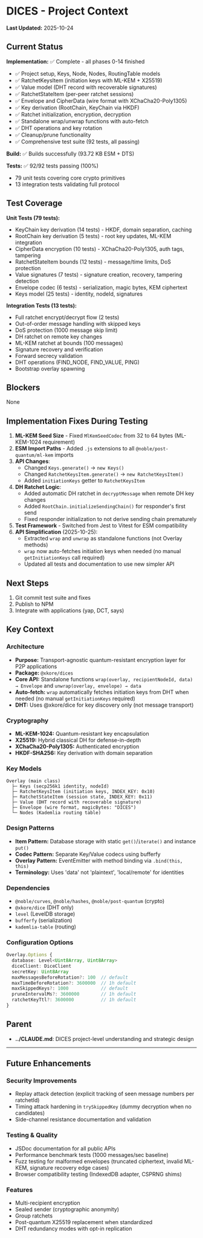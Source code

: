 # DICES - Project Context

**Last Updated:** 2025-10-24

## Current Status

**Implementation:** ✅ Complete - all phases 0-14 finished
- ✅ Project setup, Keys, Node, Nodes, RoutingTable models
- ✅ RatchetKeysItem (initiation keys with ML-KEM + X25519)
- ✅ Value model (DHT record with recoverable signatures)
- ✅ RatchetStateItem (per-peer ratchet sessions)
- ✅ Envelope and CipherData (wire format with XChaCha20-Poly1305)
- ✅ Key derivation (RootChain, KeyChain via HKDF)
- ✅ Ratchet initialization, encryption, decryption
- ✅ Standalone wrap/unwrap functions with auto-fetch
- ✅ DHT operations and key rotation
- ✅ Cleanup/prune functionality
- ✅ Comprehensive test suite (92 tests, all passing)

**Build:** ✅ Builds successfully (93.72 KB ESM + DTS)

**Tests:** ✅ 92/92 tests passing (100%)
- 79 unit tests covering core crypto primitives
- 13 integration tests validating full protocol

## Test Coverage

**Unit Tests (79 tests):**
- KeyChain key derivation (14 tests) - HKDF, domain separation, caching
- RootChain key derivation (5 tests) - root key updates, ML-KEM integration
- CipherData encryption (10 tests) - XChaCha20-Poly1305, auth tags, tampering
- RatchetStateItem bounds (12 tests) - message/time limits, DoS protection
- Value signatures (7 tests) - signature creation, recovery, tampering detection
- Envelope codec (6 tests) - serialization, magic bytes, KEM ciphertext
- Keys model (25 tests) - identity, nodeId, signatures

**Integration Tests (13 tests):**
- Full ratchet encrypt/decrypt flow (2 tests)
- Out-of-order message handling with skipped keys
- DoS protection (1000 message skip limit)
- DH ratchet on remote key changes
- ML-KEM ratchet at bounds (100 messages)
- Signature recovery and verification
- Forward secrecy validation
- DHT operations (FIND_NODE, FIND_VALUE, PING)
- Bootstrap overlay spawning

## Blockers

None

## Implementation Fixes During Testing

1. **ML-KEM Seed Size** - Fixed `MlKemSeedCodec` from 32 to 64 bytes (ML-KEM-1024 requirement)
2. **ESM Import Paths** - Added `.js` extensions to all `@noble/post-quantum/ml-kem` imports
3. **API Changes**:
   - Changed `Keys.generate()` → `new Keys()`
   - Changed `RatchetKeysItem.generate()` → `new RatchetKeysItem()`
   - Added `initiationKeys` getter to `RatchetKeysItem`
4. **DH Ratchet Logic**:
   - Added automatic DH ratchet in `decryptMessage` when remote DH key changes
   - Added `RootChain.initializeSendingChain()` for responder's first send
   - Fixed responder initialization to not derive sending chain prematurely
5. **Test Framework** - Switched from Jest to Vitest for ESM compatibility
6. **API Simplification** (2025-10-25):
   - Extracted `wrap` and `unwrap` as standalone functions (not Overlay methods)
   - `wrap` now auto-fetches initiation keys when needed (no manual `getInitiationKeys` call required)
   - Updated all tests and documentation to use new simpler API

## Next Steps

1. Git commit test suite and fixes
2. Publish to NPM
3. Integrate with applications (yap, DCT, says)

## Key Context

### Architecture
- **Purpose:** Transport-agnostic quantum-resistant encryption layer for P2P applications
- **Package:** `@xkore/dices`
- **Core API:** Standalone functions `wrap(overlay, recipientNodeId, data) → Envelope` and `unwrap(overlay, envelope) → data`
- **Auto-fetch:** `wrap` automatically fetches initiation keys from DHT when needed (no manual `getInitiationKeys` required)
- **DHT:** Uses @xkore/dice for key discovery only (not message transport)

### Cryptography
- **ML-KEM-1024:** Quantum-resistant key encapsulation
- **X25519:** Hybrid classical DH for defense-in-depth
- **XChaCha20-Poly1305:** Authenticated encryption
- **HKDF-SHA256:** Key derivation with domain separation

### Key Models
```
Overlay (main class)
  ├─ Keys (secp256k1 identity, nodeId)
  ├─ RatchetKeysItem (initiation keys, INDEX_KEY: 0x10)
  ├─ RatchetStateItem (session state, INDEX_KEY: 0x11)
  ├─ Value (DHT record with recoverable signature)
  ├─ Envelope (wire format, magicBytes: "DICES")
  └─ Nodes (Kademlia routing table)
```

### Design Patterns
- **Item Pattern:** Database storage with static `get()`/`iterate()` and instance `put()`
- **Codec Pattern:** Separate Key/Value codecs using bufferfy
- **Overlay Pattern:** EventEmitter with method binding via `.bind(this, this)`
- **Terminology:** Uses 'data' not 'plaintext', 'local/remote' for identities

### Dependencies
- `@noble/curves`, `@noble/hashes`, `@noble/post-quantum` (crypto)
- `@xkore/dice` (DHT only)
- `level` (LevelDB storage)
- `bufferfy` (serialization)
- `kademlia-table` (routing)

### Configuration Options
```typescript
Overlay.Options {
  database: Level<Uint8Array, Uint8Array>
  diceClient: DiceClient
  secretKey: Uint8Array
  maxMessagesBeforeRotation?: 100  // default
  maxTimeBeforeRotation?: 3600000  // 1h default
  maxSkippedKeys?: 1000            // default
  pruneIntervalMs?: 3600000        // 1h default
  ratchetKeyTtl?: 3600000          // 1h default
}
```

## Parent

- **../CLAUDE.md**: DICES project-level understanding and strategic design

---

## Future Enhancements

### Security Improvements
- Replay attack detection (explicit tracking of seen message numbers per ratchetId)
- Timing attack hardening in `trySkippedKey` (dummy decryption when no candidates)
- Side-channel resistance documentation and validation

### Testing & Quality
- JSDoc documentation for all public APIs
- Performance benchmark tests (1000 messages/sec baseline)
- Fuzz testing for malformed envelopes (truncated ciphertext, invalid ML-KEM, signature recovery edge cases)
- Browser compatibility testing (IndexedDB adapter, CSPRNG shims)

### Features
- Multi-recipient encryption
- Sealed sender (cryptographic anonymity)
- Group ratchets
- Post-quantum X25519 replacement when standardized
- DHT redundancy modes with opt-in replication
